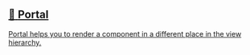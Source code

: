 ## [📄️<!-- --> <!-- -->Portal](/react-native-teleport/pr-preview/pr-19/docs/guides/portal.md)

[Portal helps you to render a component in a different place in the view hierarchy.](/react-native-teleport/pr-preview/pr-19/docs/guides/portal.md)
